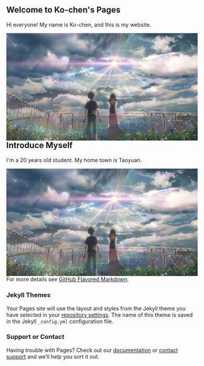 ## Welcome to Ko-chen's Pages

Hi everyone! My name is Ko-chen, and this is my website. 

<img align="right" src="640x360_43.jpg"/>


## Introduce Myself

I'm a 20 years old student. My home town is Taoyuan. 

<img align="right" src="640x360_43.jpg"/>


For more details see [GitHub Flavored Markdown](https://guides.github.com/features/mastering-markdown/).

### Jekyll Themes

Your Pages site will use the layout and styles from the Jekyll theme you have selected in your [repository settings](https://github.com/KoChenShih/Web/settings). The name of this theme is saved in the Jekyll `_config.yml` configuration file.

### Support or Contact

Having trouble with Pages? Check out our [documentation](https://help.github.com/categories/github-pages-basics/) or [contact support](https://github.com/contact) and we’ll help you sort it out.

